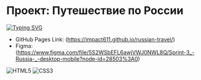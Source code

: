 # Проект: Путешествие по России

[![Typing SVG](https://readme-typing-svg.herokuapp.com?font=Fira+Code&pause=1000&color=000000&width=435&lines=%D0%92%D1%82%D0%BE%D1%80%D0%BE%D0%B9+%D0%BF%D1%80%D0%BE%D0%B5%D0%BA%D1%82%D0%B0+%D0%BA%D1%83%D1%80%D1%81%D0%B5+WEB-%D0%A0%D0%B0%D0%B7%D1%80%D0%B0%D0%B1%D0%BE%D1%82%D1%87%D0%B8%D0%BA;%D0%BE%D1%82+Yandex+Praktikum)](https://git.io/typing-svg)

* GitHub Pages Link: (https://impact611.github.io/russian-travel/)
* Figma: (https://www.figma.com/file/5S2WSbEFL6awjVWJ0NWL8Q/Sprint-3_-Russia-_-desktop-mobile?node-id=28503%3A0)

![HTML5](https://img.shields.io/badge/html5-%23E34F26.svg?style=for-the-badge&logo=html5&logoColor=white)
![CSS3](https://img.shields.io/badge/css3-%231572B6.svg?style=for-the-badge&logo=css3&logoColor=white)